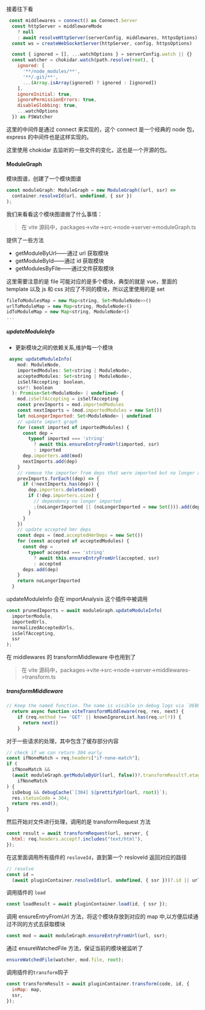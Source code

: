 接着往下看

```javascript
 const middlewares = connect() as Connect.Server
  const httpServer = middlewareMode
    ? null
    : await resolveHttpServer(serverConfig, middlewares, httpsOptions)
  const ws = createWebSocketServer(httpServer, config, httpsOptions)

  const { ignored = [], ...watchOptions } = serverConfig.watch || {}
  const watcher = chokidar.watch(path.resolve(root), {
    ignored: [
      '**/node_modules/**',
      '**/.git/**',
      ...(Array.isArray(ignored) ? ignored : [ignored])
    ],
    ignoreInitial: true,
    ignorePermissionErrors: true,
    disableGlobbing: true,
    ...watchOptions
  }) as FSWatcher
```

这里的中间件是通过 connect 来实现的，这个 connect 是一个经典的 node 包，express 的中间件也是这样实现的。

这里使用 chokidar 去监听的一些文件的变化，这也是一个开源的包。

#### ModuleGraph

模块图谱，创建了一个模块图谱

```javascript
const moduleGraph: ModuleGraph = new ModuleGraph((url, ssr) =>
  container.resolveId(url, undefined, { ssr })
);
```

我们来看看这个模块图谱做了什么事情：

> 在 vite 源码中，packages->vite->src->node->server->moduleGraph.ts

提供了一些方法

- getModuleByUrl——通过 url 获取模块
- getModuleById——通过 id 获取模块
- getModulesByFile——通过文件获取模块

这里需要注意的是 file 可能对应的是多个模块，典型的就是 vue，里面的 template 以及 js 和 css 对应了不同的模块，所以这里使用的是 set

```javascript
fileToModulesMap = new Map<string, Set<ModuleNode>>()
urlToModuleMap = new Map<string, ModuleNode>()
idToModuleMap = new Map<string, ModuleNode>()
...
```

##### updateModuleInfo

- 更新模块之间的依赖关系,维护每一个模块

```javascript
 async updateModuleInfo(
    mod: ModuleNode,
    importedModules: Set<string | ModuleNode>,
    acceptedModules: Set<string | ModuleNode>,
    isSelfAccepting: boolean,
    ssr?: boolean
  ): Promise<Set<ModuleNode> | undefined> {
    mod.isSelfAccepting = isSelfAccepting
    const prevImports = mod.importedModules
    const nextImports = (mod.importedModules = new Set())
    let noLongerImported: Set<ModuleNode> | undefined
    // update import graph
    for (const imported of importedModules) {
      const dep =
        typeof imported === 'string'
          ? await this.ensureEntryFromUrl(imported, ssr)
          : imported
      dep.importers.add(mod)
      nextImports.add(dep)
    }
    // remove the importer from deps that were imported but no longer are.
    prevImports.forEach((dep) => {
      if (!nextImports.has(dep)) {
        dep.importers.delete(mod)
        if (!dep.importers.size) {
          // dependency no longer imported
          ;(noLongerImported || (noLongerImported = new Set())).add(dep)
        }
      }
    })
    // update accepted hmr deps
    const deps = (mod.acceptedHmrDeps = new Set())
    for (const accepted of acceptedModules) {
      const dep =
        typeof accepted === 'string'
          ? await this.ensureEntryFromUrl(accepted, ssr)
          : accepted
      deps.add(dep)
    }
    return noLongerImported
  }

```

updateModuleInfo 会在 importAnalysis 这个插件中被调用

```javascript
const prunedImports = await moduleGraph.updateModuleInfo(
  importerModule,
  importedUrls,
  normalizedAcceptedUrls,
  isSelfAccepting,
  ssr
);
```

在 middlewares 的 transformMiddleware 中也用到了

> 在 vite 源码中，packages->vite->src->node->server->middlewares->transform.ts

##### transformMiddleware

```javascript
// Keep the named function. The name is visible in debug logs via `DEBUG=connect:dispatcher ...`
  return async function viteTransformMiddleware(req, res, next) {
    if (req.method !== 'GET' || knownIgnoreList.has(req.url!)) {
      return next()
    }

```

对于一些请求的处理，其中包含了缓存部分内容

```javascript
// check if we can return 304 early
const ifNoneMatch = req.headers["if-none-match"];
if (
  ifNoneMatch &&
  (await moduleGraph.getModuleByUrl(url, false))?.transformResult?.etag ===
    ifNoneMatch
) {
  isDebug && debugCache(`[304] ${prettifyUrl(url, root)}`);
  res.statusCode = 304;
  return res.end();
}
```

然后开始对文件进行处理，调用的是 transformRequest 方法

```javascript
const result = await transformRequest(url, server, {
  html: req.headers.accept?.includes("text/html"),
});
```

在这里面调用所有插件的 `resloveId`，直到第一个 resloveId 返回对应的路径

```javascript
// resolve
const id =
  (await pluginContainer.resolveId(url, undefined, { ssr }))?.id || url;
```

调用插件的 `load`

```javascript
const loadResult = await pluginContainer.load(id, { ssr });
```

调用 ensureEntryFromUrl 方法，将这个模块存放到对应的 map 中,以方便后续通过不同的方式去获取模块

```javascript
const mod = await moduleGraph.ensureEntryFromUrl(url, ssr);
```

通过 ensureWatchedFile 方法，保证当前的模块被监听了

```javascript
ensureWatchedFile(watcher, mod.file, root);
```

调用插件的`transform`钩子

```javascript
const transformResult = await pluginContainer.transform(code, id, {
  inMap: map,
  ssr,
});
```
